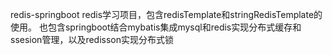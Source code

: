 redis-springboot
redis学习项目，包含redisTemplate和stringRedisTemplate的使用。
也包含springboot结合mybatis集成mysql和redis实现分布式缓存和ssesion管理，以及redisson实现分布式锁
